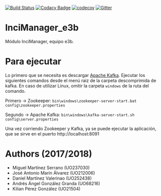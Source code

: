 [![Build Status](https://travis-ci.org/Arquisoft/InciManager_e3b.svg?branch=master)](https://travis-ci.org/Arquisoft/InciManager_e3b)
[![Codacy Badge](https://api.codacy.com/project/badge/Grade/6b9e962e78224811933f6fc1025a2b3f)](https://www.codacy.com/app/TonyMarin/InciManager_e3b?utm_source=github.com&amp;utm_medium=referral&amp;utm_content=Arquisoft/InciManager_e3b&amp;utm_campaign=Badge_Grade)
[![codecov](https://codecov.io/gh/Arquisoft/InciManager_e3b/branch/master/graph/badge.svg)](https://codecov.io/gh/Arquisoft/InciManager_e3b)
[![Gitter](https://badges.gitter.im/Arquisoft/InciManager_e3b.svg)](https://gitter.im/Arquisoft/InciManager_e3b?utm_source=badge&utm_medium=badge&utm_campaign=pr-badge)

# InciManager_e3b
Módulo InciManager, equipo e3b.

# Para ejecutar
Lo primero que se necesita es descargar [Apache Kafka](https://kafka.apache.org/downloads). Ejecutar los siguientes comandos desde el menú raiz de la carpeta descomprimida de kafka. En caso de utilizar Linux, omitir la carpeta `windows` de la ruta del comando.

Primero -> Zookeeper:
	`bin\windows\zookeeper-server-start.bat config\zookeeper.properties`

Segundo -> Apache Kafka:
	`bin\windows\kafka-server-start.sh config\server.properties`

Una vez corriendo Zookeeper y Kafka, ya se puede ejecutar la aplicación, que se sirve en el puerto http://localhost:8091

# Authors (2017/2018)

- Miguel Martínez Serrano (UO237030)
- José Antonio Marín Álvarez (UO212006)
- Daniel Martínez Valerinao (UO252438)
- Andrés Ángel González Granda (UO68216)
- Kilian Pérez González (UO21504)
